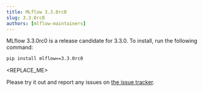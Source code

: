 ```yaml
---
title: MLflow 3.3.0rc0
slug: 3.3.0rc0
authors: [mlflow-maintainers]
---
```


MLflow 3.3.0rc0 is a release candidate for 3.3.0. To install, run the following command:

```sh
pip install mlflow==3.3.0rc0
```

<!-- Major changes that need to be highlighted in the release post go here -->
<REPLACE_ME>

Please try it out and report any issues on [the issue tracker](https://github.com/mlflow/mlflow/issues).
